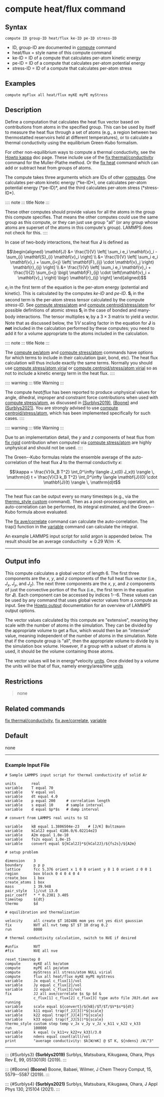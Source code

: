 # compute heat/flux command

## Syntax

``` LAMMPS
compute ID group-ID heat/flux ke-ID pe-ID stress-ID
```

-   ID, group-ID are documented in [compute](compute) command
-   heat/flux = style name of this compute command
-   ke-ID = ID of a compute that calculates per-atom kinetic energy
-   pe-ID = ID of a compute that calculates per-atom potential energy
-   stress-ID = ID of a compute that calculates per-atom stress

## Examples

``` LAMMPS
compute myFlux all heat/flux myKE myPE myStress
```

## Description

Define a computation that calculates the heat flux vector based on
contributions from atoms in the specified group. This can be used by
itself to measure the heat flux through a set of atoms (e.g., a region
between two thermostatted reservoirs held at different temperatures), or
to calculate a thermal conductivity using the equilibrium Green-Kubo
formalism.

For other non-equilibrium ways to compute a thermal conductivity, see
the [Howto kappa](Howto_kappa) doc page. These include use of the [fix
thermal/conductivity](fix_thermal_conductivity) command for the
Muller-Plathe method. Or the [fix heat](fix_heat) command which can add
or subtract heat from groups of atoms.

The compute takes three arguments which are IDs of other
[computes](compute). One calculates per-atom kinetic energy (\*ke-ID\*),
one calculates per-atom potential energy (\*pe-ID)\*, and the third
calculates per-atom stress (\*stress-ID\*).

:::: note
::: title
Note
:::

These other computes should provide values for all the atoms in the
group this compute specifies. That means the other computes could use
the same group as this compute, or they can just use group \"all\" (or
any group whose atoms are superset of the atoms in this compute\'s
group). LAMMPS does not check for this.
::::

In case of two-body interactions, the heat flux $\mathbf{J}$ is defined
as

$$\begin{aligned}
\mathbf{J} &= \frac{1}{V} \left[ \sum_i e_i \mathbf{v}_i - \sum_{i} \mathbf{S}_{i} \mathbf{v}_i \right] \\
&= \frac{1}{V} \left[ \sum_i e_i \mathbf{v}_i + \sum_{i<j} \left( \mathbf{F}_{ij} \cdot \mathbf{v}_j \right) \mathbf{r}_{ij} \right] \\
&= \frac{1}{V} \left[ \sum_i e_i \mathbf{v}_i + \frac{1}{2} \sum_{i<j} \bigl( \mathbf{F}_{ij} \cdot \left(\mathbf{v}_i + \mathbf{v}_j \right) \bigr) \mathbf{r}_{ij} \right]
\end{aligned}$$

$e_i$ in the first term of the equation is the per-atom energy
(potential and kinetic). This is calculated by the computes *ke-ID* and
*pe-ID*. $\mathbf{S}_i$ in the second term is the per-atom stress tensor
calculated by the compute *stress-ID*. See [compute
stress/atom](compute_stress_atom) and [compute
centroid/stress/atom](compute_stress_atom) for possible definitions of
atomic stress $\mathbf{S}_i$ in the case of bonded and many-body
interactions. The tensor multiplies $\mathbf{v}_i$ by a $3\times3$
matrix to yield a vector. Note that as discussed below, the $1/V$
scaling factor in the equation for $\mathbf{J}$ is **not** included in
the calculation performed by these computes; you need to add it for a
volume appropriate to the atoms included in the calculation.

:::: note
::: title
Note
:::

The [compute pe/atom](compute_pe_atom) and [compute
stress/atom](compute_stress_atom) commands have options for which terms
to include in their calculation (pair, bond, etc). The heat flux
calculation will thus include exactly the same terms. Normally you
should use [compute stress/atom virial](compute_stress_atom) or [compute
centroid/stress/atom virial](compute_stress_atom) so as not to include a
kinetic energy term in the heat flux.
::::

:::: warning
::: title
Warning
:::

The compute *heat/flux* has been reported to produce unphysical values
for angle, dihedral, improper and constraint force contributions when
used with [compute stress/atom](compute_stress_atom), as discussed in
[(Surblys2019)](Surblys3), [(Boone)](Boone) and
[(Surblys2021)](Surblys4). You are strongly advised to use [compute
centroid/stress/atom](compute_stress_atom), which has been implemented
specifically for such cases.
::::

:::: warning
::: title
Warning
:::

Due to an implementation detail, the $y$ and $z$ components of heat flux
from [fix rigid](fix_rigid) contribution when computed via [compute
stress/atom](compute_stress_atom) are highly unphysical and should not
be used.
::::

The Green\--Kubo formulas relate the ensemble average of the
auto-correlation of the heat flux $\mathbf{J}$ to the thermal
conductivity $\kappa$:

$$\kappa  = \frac{V}{k_B T^2} \int_0^\infty \langle J_x(0)  J_x(t) \rangle \, \mathrm{d} t = \frac{V}{3 k_B T^2} \int_0^\infty \langle \mathbf{J}(0) \cdot  \mathbf{J}(t)  \rangle \, \mathrm{d}t$$

------------------------------------------------------------------------

The heat flux can be output every so many timesteps (e.g., via the
[thermo_style custom](thermo_style) command). Then as a post-processing
operation, an auto-correlation can be performed, its integral estimated,
and the Green\--Kubo formula above evaluated.

The [fix ave/correlate](fix_ave_correlate) command can calculate the
auto-correlation. The trap() function in the [variable](variable)
command can calculate the integral.

An example LAMMPS input script for solid argon is appended below. The
result should be an average conductivity
$\approx 0.29~\mathrm{W/m \cdot K}$.

------------------------------------------------------------------------

## Output info

This compute calculates a global vector of length 6. The first three
components are the $x$, $y$, and $z$ components of the full heat flux
vector (i.e., $J_x$, $J_y$, and $J_z$). The next three components are
the $x$, $y$, and $z$ components of just the convective portion of the
flux (i.e., the first term in the equation for $\mathbf{J}$). Each
component can be accessed by indices 1\--6. These values can be used by
any command that uses global vector values from a compute as input. See
the [Howto output](Howto_output) documentation for an overview of LAMMPS
output options.

The vector values calculated by this compute are \"extensive\", meaning
they scale with the number of atoms in the simulation. They can be
divided by the appropriate volume to get a flux, which would then be an
\"intensive\" value, meaning independent of the number of atoms in the
simulation. Note that if the compute group is \"all\", then the
appropriate volume to divide by is the simulation box volume. However,
if a group with a subset of atoms is used, it should be the volume
containing those atoms.

The vector values will be in energy\*velocity [units](units). Once
divided by a volume the units will be that of flux, namely
energy/area/time [units](units)

## Restrictions

> none

## Related commands

[fix thermal/conductivity](fix_thermal_conductivity), [fix
ave/correlate](fix_ave_correlate), [variable](variable)

## Default

none

------------------------------------------------------------------------

### Example Input File

``` LAMMPS
# Sample LAMMPS input script for thermal conductivity of solid Ar

units       real
variable    T equal 70
variable    V equal vol
variable    dt equal 4.0
variable    p equal 200     # correlation length
variable    s equal 10      # sample interval
variable    d equal $p*$s   # dump interval

# convert from LAMMPS real units to SI

variable    kB equal 1.3806504e-23    # [J/K] Boltzmann
variable    kCal2J equal 4186.0/6.02214e23
variable    A2m equal 1.0e-10
variable    fs2s equal 1.0e-15
variable    convert equal ${kCal2J}*${kCal2J}/${fs2s}/${A2m}

# setup problem

dimension    3
boundary     p p p
lattice      fcc 5.376 orient x 1 0 0 orient y 0 1 0 orient z 0 0 1
region       box block 0 4 0 4 0 4
create_box   1 box
create_atoms 1 box
mass         1 39.948
pair_style   lj/cut 13.0
pair_coeff   * * 0.2381 3.405
timestep     ${dt}
thermo       $d

# equilibration and thermalization

velocity     all create $T 102486 mom yes rot yes dist gaussian
fix          NVT all nvt temp $T $T 10 drag 0.2
run          8000

# thermal conductivity calculation, switch to NVE if desired

#unfix       NVT
#fix         NVE all nve

reset_timestep 0
compute      myKE all ke/atom
compute      myPE all pe/atom
compute      myStress all stress/atom NULL virial
compute      flux all heat/flux myKE myPE myStress
variable     Jx equal c_flux[1]/vol
variable     Jy equal c_flux[2]/vol
variable     Jz equal c_flux[3]/vol
fix          JJ all ave/correlate $s $p $d &
             c_flux[1] c_flux[2] c_flux[3] type auto file J0Jt.dat ave running
variable     scale equal ${convert}/${kB}/$T/$T/$V*$s*${dt}
variable     k11 equal trap(f_JJ[3])*${scale}
variable     k22 equal trap(f_JJ[4])*${scale}
variable     k33 equal trap(f_JJ[5])*${scale}
thermo_style custom step temp v_Jx v_Jy v_Jz v_k11 v_k22 v_k33
run          100000
variable     k equal (v_k11+v_k22+v_k33)/3.0
variable     ndens equal count(all)/vol
print        "average conductivity: $k[W/mK] @ $T K, ${ndens} /A\^3"
```

------------------------------------------------------------------------

::: {#Surblys3}
**(Surblys2019)** Surblys, Matsubara, Kikugawa, Ohara, Phys Rev E, 99,
051301(R) (2019).
:::

::: {#Boone}
**(Boone)** Boone, Babaei, Wilmer, J Chem Theory Comput, 15, 5579\--5587
(2019).
:::

::: {#Surblys4}
**(Surblys2021)** Surblys, Matsubara, Kikugawa, Ohara, J Appl Phys 130,
215104 (2021).
:::
